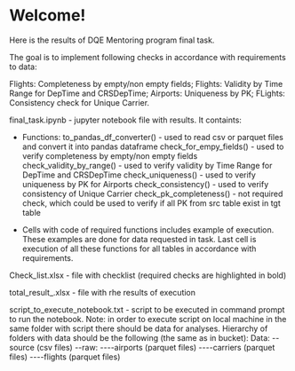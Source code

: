 # Welcome!

Here is the results of DQE Mentoring program final task.

The goal is to implement following checks in accordance with requirements to data:

Flights: Completeness by empty/non empty fields;
Flights: Validity by Time Range for DepTime and CRSDepTime;
Airports: Uniqueness by PK;
FLights: Consistency check for Unique Carrier.

final_task.ipynb - jupyter notebook file with results. 
It containts:
- Functions: 
	to_pandas_df_converter() 	- used to read csv or parquet files and convert it into pandas dataframe
	check_for_empy_fields() 	- used to verify completeness by empty/non empty fields
	check_validity_by_range() 	- used to verify validity by Time Range for DepTime and CRSDepTime
	check_uniqueness()			- used to verify uniqueness by PK for Airports
	check_consistency()			- used to verify consistency of Unique Carrier
	check_pk_completeness()		- not required check, which could be used to verify if all PK from src table exist in tgt table

- Cells with code of required functions includes example of execution. These examples are done for data requested in task.
Last cell is execution of all these functions for all tables in accordance with requirements.

Check_list.xlsx - file with checklist (required checks are highlighted in bold)

total_result_<date>.xlsx - file with rhe results of execution

script_to_execute_notebook.txt - script to be executed in command prompt to run the notebook. 
Note: in order to execute script on local machine in the same folder with script there should be data for analyses.
Hierarchy of folders with data should be the following (the same as in bucket):
Data:
--source (csv files)
--raw:
----airports (parquet files)
----carriers (parquet files)
----flights (parquet files)
